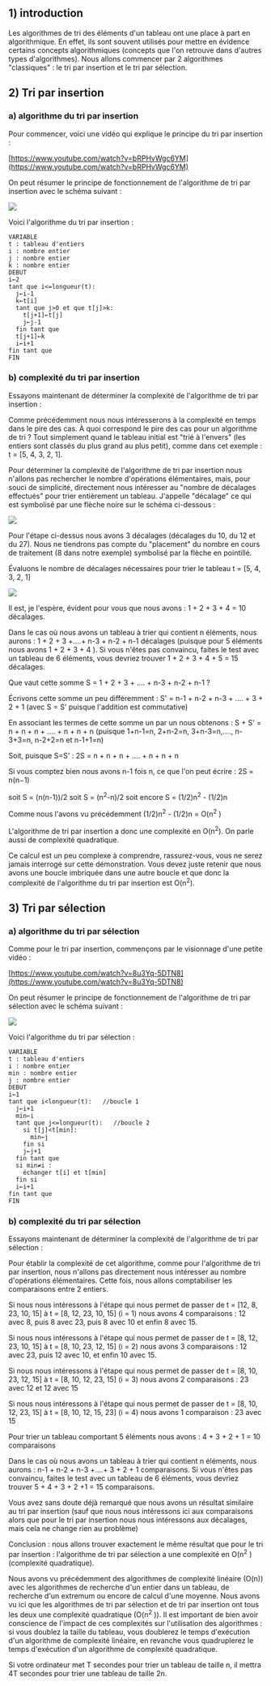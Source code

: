 ## 1) introduction

Les algorithmes de tri des éléments d'un tableau ont une place à part en algorithmique. En effet, ils sont souvent utilisés pour mettre en évidence certains concepts algorithmiques (concepts que l'on retrouve dans d'autres types d'algorithmes). Nous allons commencer par 2 algorithmes "classiques" : le tri par insertion et le tri par sélection.

## 2) Tri par insertion

### a)  algorithme du tri par insertion

Pour commencer, voici une vidéo qui explique le principe du tri par insertion :

[https://www.youtube.com/watch?v=bRPHvWgc6YM](https://www.youtube.com/watch?v=bRPHvWgc6YM)

On peut résumer le principe de fonctionnement de l'algorithme de tri par insertion avec le schéma suivant :

![](img/c11c_2.png)

Voici l'algorithme du tri par insertion :

```
VARIABLE
t : tableau d'entiers
i : nombre entier
j : nombre entier
k : nombre entier
DEBUT
i←2
tant que i<=longueur(t):  
  j←i-1
  k←t[i]
  tant que j>0 et que t[j]>k: 
    t[j+1]←t[j]
    j←j-1
  fin tant que
  t[j+1]←k
  i←i+1
fin tant que
FIN
```

### b) complexité du tri par insertion

Essayons maintenant de déterminer la complexité de l'algorithme de tri par insertion :

Comme précédemment nous nous intéresserons à la complexité en temps dans le pire des cas. À quoi correspond le pire des cas pour un algorithme de tri ? Tout simplement quand le tableau initial est "trié à l'envers" (les entiers sont classés du plus grand au plus petit), comme dans cet exemple : t = [5, 4, 3, 2, 1].

Pour déterminer la complexité de l'algorithme de tri par insertion nous n'allons pas rechercher le nombre d'opérations élémentaires, mais, pour souci de simplicité, directement nous intéresser au "nombre de décalages effectués" pour trier entièrement un tableau. J'appelle "décalage" ce qui est symbolisé par une flèche noire sur le schéma ci-dessous :

![](img/c11c_3.png)

Pour l'étape ci-dessus nous avons 3 décalages (décalages du 10, du 12 et du 27). Nous ne tiendrons pas compte du "placement" du nombre en cours de traitement (8 dans notre exemple) symbolisé par la flèche en pointillé.

Évaluons le nombre de décalages nécessaires pour trier le tableau t = [5, 4, 3, 2, 1]


![](img/c11c_4.png)

Il est, je l'espère, évident pour vous que nous avons : 1 + 2 + 3 + 4 = 10 décalages.

Dans le cas où nous avons un tableau à trier qui contient n éléments, nous aurons : 1 + 2 + 3 +....+ n-3 + n-2 + n-1 décalages (puisque pour 5 éléments nous avons 1 + 2 + 3 + 4 ). Si vous n'êtes pas convaincu, faites le test avec un tableau de 6 éléments, vous devriez trouver 1 + 2 + 3 + 4 + 5 = 15 décalages.

Que vaut cette somme S = 1 + 2 + 3 + .... + n-3 + n-2 + n-1 ?

Écrivons cette somme un peu différemment : S' = n-1 + n-2 + n-3 + .... + 3 + 2 + 1 (avec S = S' puisque l'addition est commutative)

En associant les termes de cette somme un par un nous obtenons : S + S' = n + n + n + .... + n + n + n (puisque 1+n-1=n, 2+n-2=n, 3+n-3=n,...., n-3+3=n, n-2+2=n et n-1+1=n)

Soit, puisque S=S' : 2S = n + n + n + .... + n + n + n

Si vous comptez bien nous avons n-1 fois n, ce que l'on peut écrire : 2S = n(n−1)

soit S = (n(n-1))/2 soit S = (n<sup>2</sup>-n)/2 soit encore S = (1/2)n<sup>2</sup>  -  (1/2)n

Comme nous l'avons vu précédemment (1/2)n<sup>2</sup>  -  (1/2)n = O(n<sup>2</sup> )

L'algorithme de tri par insertion a donc une complexité en O(n<sup>2</sup>). On parle aussi de complexité quadratique.

Ce calcul est un peu complexe à comprendre, rassurez-vous, vous ne serez jamais interrogé sur cette démonstration. Vous devez juste retenir que nous avons une boucle imbriquée dans une autre boucle et que donc la complexité de l'algorithme du tri par insertion est O(n<sup>2</sup>).

## 3) Tri par sélection

### a) algorithme du tri par sélection

Comme pour le tri par insertion, commençons par le visionnage d'une petite vidéo :

[https://www.youtube.com/watch?v=8u3Yq-5DTN8](https://www.youtube.com/watch?v=8u3Yq-5DTN8)

On peut résumer le principe de fonctionnement de l'algorithme de tri par sélection avec le schéma suivant :


![](img/c11c_6.png)

Voici l'algorithme du tri par sélection :

```
VARIABLE
t : tableau d'entiers
i : nombre entier
min : nombre entier
j : nombre entier
DEBUT
i←1
tant que i<longueur(t):   //boucle 1
  j←i+1
  min←i
  tant que j<=longueur(t):   //boucle 2
    si t[j]<t[min]:
      min←j
    fin si
    j←j+1
  fin tant que
  si min≠i :
    échanger t[i] et t[min]
  fin si
  i←i+1
fin tant que
FIN
```

### b)  complexité du tri par sélection

Essayons maintenant de déterminer la complexité de l'algorithme de tri par sélection :

Pour établir la complexité de cet algorithme, comme pour l'algorithme de tri par insertion, nous n'allons pas directement nous intéresser au nombre d'opérations élémentaires. Cette fois, nous allons comptabiliser les comparaisons entre 2 entiers.

Si nous nous intéressons à l'étape qui nous permet de passer de t = [12, 8, 23, 10, 15] à t = [8, 12, 23, 10, 15] (i = 1) nous avons 4 comparaisons : 12 avec 8, puis 8 avec 23, puis 8 avec 10 et enfin 8 avec 15.

Si nous nous intéressons à l'étape qui nous permet de passer de t = [8, 12, 23, 10, 15] à t = [8, 10, 23, 12, 15] (i = 2) nous avons 3 comparaisons : 12 avec 23, puis 12 avec 10, et enfin 10 avec 15.

Si nous nous intéressons à l'étape qui nous permet de passer de t = [8, 10, 23, 12, 15] à t = [8, 10, 12, 23, 15] (i = 3) nous avons 2 comparaisons : 23 avec 12 et 12 avec 15

Si nous nous intéressons à l'étape qui nous permet de passer de t = [8, 10, 12, 23, 15] à t = [8, 10, 12, 15, 23] (i = 4) nous avons 1 comparaison : 23 avec 15

Pour trier un tableau comportant 5 éléments nous avons : 4 + 3 + 2 + 1 = 10 comparaisons

Dans le cas où nous avons un tableau à trier qui contient n éléments, nous aurons : n-1 + n-2 + n-3 +....+ 3 + 2 + 1 comparaisons. Si vous n'êtes pas convaincu, faites le test avec un tableau de 6 éléments, vous devriez trouver 5 + 4 + 3 + 2 +1 = 15 comparaisons.

Vous avez sans doute déjà remarqué que nous avons un résultat similaire au tri par insertion (sauf que nous nous intéressons ici aux comparaisons alors que pour le tri par insertion nous nous intéressons aux décalages, mais cela ne change rien au problème)

Conclusion : nous allons trouver exactement le même résultat que pour le tri par insertion : l'algorithme de tri par sélection a une complexité en O(n<sup>2</sup> ) (complexité quadratique).

Nous avons vu précédemment des algorithmes de complexité linéaire (O(n)) avec les algorithmes de recherche d'un entier dans un tableau, de recherche d'un extremum ou encore de calcul d'une moyenne. Nous avons vu ici que les algorithmes de tri par sélection et de tri par insertion ont tous les deux une complexité quadratique (O(n<sup>2</sup> )). Il est important de bien avoir conscience de l'impact de ces complexités sur l'utilisation des algorithmes : si vous doublez la taille du tableau, vous doublerez le temps d'exécution d'un algorithme de complexité linéaire, en revanche vous quadruplerez le temps d'exécution d'un algorithme de complexité quadratique.

Si votre ordinateur met T secondes pour trier un tableau de taille n, il mettra  4T secondes pour trier une tableau  de taille 2n.


